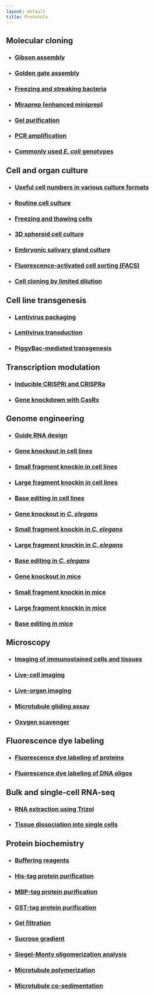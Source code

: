 ```yaml
---
layout: default
title: Prototols
---
```


## Molecular cloning

* ### [Gibson assembly](./gibson-assembly.html)
* ### [Golden gate assembly](./golden-gate-assembly.html)
* ### [Freezing and streaking bacteria](./freezing-and-streaking-bacteria.html)
* ### [Miraprep (enhanced miniprep)](./miraprep.html)
* ### [Gel purification](./gel-purification.html)
* ### [PCR amplification](./PCR-amplification.html)
* ### [Commonly used _E. coli_ genotypes](./commonly-used-E-coli-genotypes.html)


## Cell and organ culture

* ### [Useful cell numbers in various culture formats](./useful-cell-numbers-in-various-culture-formats.html)
* ### [Routine cell culture](./routine-cell-culture.html)
* ### [Freezing and thawing cells](./freezing-and-thawing-cells.html)
* ### [3D spheroid cell culture](./3D-spheroid-cell-culture.html)
* ### [Embryonic salivary gland culture](./embryonic-salivary-gland-culture.html)
* ### [Fluorescence-activated cell sorting (FACS)](./fluorescence-activated-cell-sorting.html)
* ### [Cell cloning by limited dilution](./cell-cloning-by-limited-dilution.html)


## Cell line transgenesis

* ### [Lentivirus packaging](./lentivirus-packaging.html)
* ### [Lentivirus transduction](./lentivirus-transduction.html)
* ### [PiggyBac-mediated transgenesis](./piggybac-mediated-transgenesis.html)


## Transcription modulation

* ### [Inducible CRISPRi and CRISPRa](./inducible-CRISPRi-and-CRISPRa.html)
* ### [Gene knockdown with CasRx](./gene-knockdown-with-CasRx.html)


## Genome engineering

* ### [Guide RNA design](./guide-RNA-design.html)
* ### [Gene knockout in cell lines](./gene-knockout-in-cell-lines.html)
* ### [Small fragment knockin in cell lines](./small-fragment-knockin-in-cell-lines.html)
* ### [Large fragment knockin in cell lines](./large-fragment-knockin-in-cell-lines.html)
* ### [Base editing in cell lines](./base-editing-in-cell-lines.html)
* ### [Gene knockout in _C. elegans_](./gene-knockout-in-C-elegans.html)
* ### [Small fragment knockin in _C. elegans_](./small-fragment-knockin-in-C-elegans.html)
* ### [Large fragment knockin in _C. elegans_](./large-fragment-knockin-in-C-elegans.html)
* ### [Base editing in _C. elegans_](./base-editing-in-C-elegans.html)
* ### [Gene knockout in mice](./gene-knockout-in-mice.html)
* ### [Small fragment knockin in mice](./small-fragment-knockin-in-mice.html)
* ### [Large fragment knockin in mice](./large-fragment-knockin-in-mice.html)
* ### [Base editing in mice](./base-editing-in-mice.html)


## Microscopy

* ### [Imaging of immunostained cells and tissues](./imaging-of-immunostained-cells-and-tissues.html)
* ### [Live-cell imaging](./live-cell-imaging.html)
* ### [Live-organ imaging](./live-organ-imaging.html)
* ### [Microtubule gliding assay](./microtubule-gliding-assay.html)
* ### [Oxygen scavenger](./oxygen-scavenger.html)


## Fluorescence dye labeling
* ### [Fluorescence dye labeling of proteins](./fluorescence-dye-labeling-of-proteins.html)
* ### [Fluorescence dye labeling of DNA oligos](./fluorescence-dye-labeling-of-DNA-oligos.html)


## Bulk and single-cell RNA-seq

* ### [RNA extraction using Trizol](./RNA-extraction-with-Trizol.html)
* ### [Tissue dissociation into single cells](./tissue-dissociation-into-single-cells.html)


## Protein biochemistry

* ### [Buffering reagents](./buffering-reagents.html)
* ### [His-tag protein purification](./his-tag-protein-purification.html)
* ### [MBP-tag protein purification](./MBP-tag-protein-purification.html)
* ### [GST-tag protein purification](./GST-tag-protein-purification.html)
* ### [Gel filtration](./gel-filtration.html)
* ### [Sucrose gradient](./sucrose-gradient.html)
* ### [Siegel-Monty oligomerization analysis](./Siegel-Monty-oligomerization-analysis.html)
* ### [Microtubule polymerization](./microtubule-polymerization.html)
* ### [Microtubule co-sedimentation](./microtubule-co-sedimentation.html)
